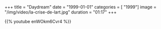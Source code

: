 +++
title = "Daydream"
date = "1999-01-01"
categories = [ "1999"]
image = "/img/video/la-crise-de-lart.jpg"
duration = "01:17"
+++

{{% youtube enWOkm6Cvr4 %}}
